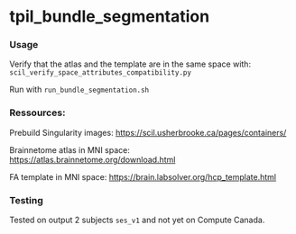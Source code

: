 # tpil_bundle_segmentation

### Usage
Verify that the atlas and the template are in the same space with: `scil_verify_space_attributes_compatibility.py`

Run with `run_bundle_segmentation.sh`

### Ressources:
Prebuild Singularity images: https://scil.usherbrooke.ca/pages/containers/

Brainnetome atlas in MNI space: https://atlas.brainnetome.org/download.html

FA template in MNI space: https://brain.labsolver.org/hcp_template.html 

### Testing 
Tested on output 2 subjects `ses_v1` and not yet on Compute Canada. 


